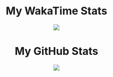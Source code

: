 <div align='center'>
  <h1 align='center'>My WakaTime Stats</h1>
  <img align='center' src="https://github-readme-stats.vercel.app/api/wakatime?username=YodaForce157&theme=onedark"></img>
</div>

<h1 align='center'>My GitHub Stats</h2>
<div align='center'>
  <img align='center' src="https://github-readme-stats.vercel.app/api?username=YodaForce157&layout=compact&show_icons=true&count_private=true&theme=onedark"/>
</div>
